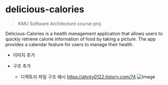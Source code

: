 # delicious-calories

> KMU Software Architecture course proj

Delicious-Calories is a health management application that allows users to quickly retrieve calorie information of food by taking a picture. The app provides a calendar feature for users to manage their health.

- 이미지 추가
- 구조 추가


   - 디렉토리 파일 구조 예시 https://ahnty0122.tistory.com/74
![image](https://github.com/hhzzzk/delicious-calories/assets/67236054/3e2c88bc-f831-4d12-9734-e92545e49f7d)



